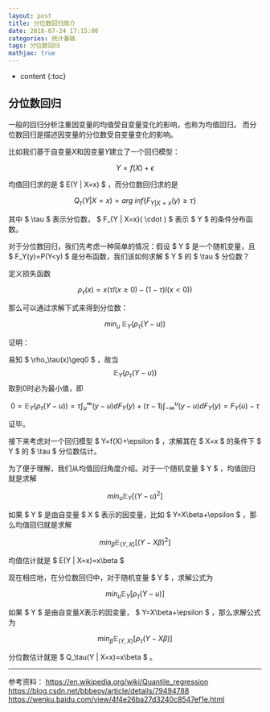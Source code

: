 ```yaml
---
layout: post
title: 分位数回归简介
date: 2018-07-24 17:15:00
categories: 统计基础
tags: 分位数回归
mathjax: true
---
```

* content
{:toc}

## 分位数回归

一般的回归分析注重因变量的均值受自变量变化的影响，也称为均值回归。
而分位数回归是描述因变量的分位数受自变量变化的影响。

比如我们基于自变量$X$和因变量$Y$建立了一个回归模型：

$$
Y=f(X)+\epsilon
$$

均值回归求的是 $ E(Y \| X=x) $ ，而分位数回归求的是

$$
Q_\tau(Y|X=x)=arg \ inf\{F_{Y|X=x}(y)\geq\tau\}
$$

其中 $ \tau $ 表示分位数， $ F_{Y \| X=x}( \cdot ) $ 表示 $ Y $ 的条件分布函数。

对于分位数回归，我们先考虑一种简单的情况：假设 $ Y $ 是一个随机变量，且 $ F_Y(y)=P(Y<y) $ 是分布函数，我们该如何求解 $ Y $ 的 $ \tau $ 分位数？

定义损失函数

$$
\rho_\tau(x)=x(\tau I(x\geq0)-(1-\tau)I(x<0))
$$

那么可以通过求解下式来得到分位数：

$$
min_u \ \mathbb{E}_Y (\rho_\tau(Y-u))
$$

证明：

易知 $ \rho_\tau(x)\geq0 $ ，故当 $$ \mathbb{E}_Y (\rho_\tau (Y-u)) $$ 取到0时必为最小值，即

$$
0=\mathbb{E}_Y (\rho_\tau(Y-u))=\tau \int_u^\infty (y-u)dF_Y(y)+(\tau-1)\int_{-\infty}^u(y-u)dF_Y(y)=F_Y(u)-\tau
$$

证毕。

接下来考虑对一个回归模型 $ Y=f(X)+\epsilon $ ，求解其在 $ X=x $ 的条件下 $ Y $ 的 $ \tau $ 分位数估计。

为了便于理解，我们从均值回归角度介绍。对于一个随机变量 $ Y $ ，均值回归就是求解

$$
min_u \mathbb{E}_Y[(Y-u)^2]
$$

如果 $ Y $ 是由自变量 $ X $ 表示的因变量，比如 $ Y=X\beta+\epsilon $ ，那么均值回归就是求解

$$
min_\beta \mathbb{E}_{(Y,X)}[(Y-X\beta)^2]
$$

均值估计就是 $ E(Y \| X=x)=x\beta $ 

现在相应地，在分位数回归中，对于随机变量 $ Y $ ，求解公式为

$$
min_u \mathbb{E}_Y[\rho_\tau(Y-u)]
$$

如果 $ Y $ 是由自变量$X$表示的因变量， $ Y=X\beta+\epsilon $ ，那么求解公式为

$$
min_\beta \mathbb{E}_{(Y,X)}[\rho_\tau(Y-X\beta)]
$$

分位数估计就是 $ Q_\tau(Y \| X=x)=x\beta $ 。

---
参考资料：
https://en.wikipedia.org/wiki/Quantile_regression
https://blog.csdn.net/bbbeoy/article/details/79494788
https://wenku.baidu.com/view/4f4e26ba27d3240c8547ef1e.html
